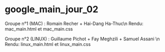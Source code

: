 # google_main_jour_02


Groupe n°1 (MAC) : Romain Recher + Hai-Dang Ha-Thuc\n
Rendu: mac_main.html et mac_main.css

Groupe n°2 (LINUX) : Guillaume Pichot + Fay Meghzili + Samuel Assani \n
Rendu: linux_main.html et linux_main.css
